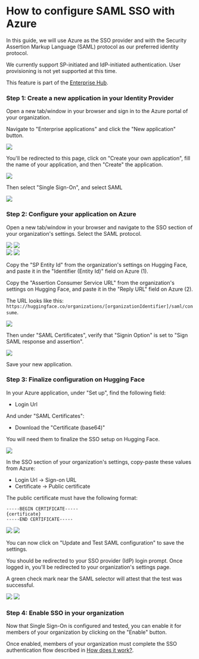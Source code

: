# How to configure SAML SSO with Azure

In this guide, we will use Azure as the SSO provider and with the Security Assertion Markup Language (SAML) protocol as our preferred identity protocol.

We currently support SP-initiated and IdP-initiated authentication. User provisioning is not yet supported at this time.

<Tip warning={true}>
	This feature is part of the <a href="https://huggingface.co/enterprise">Enterprise Hub</a>.
</Tip>

### Step 1: Create a new application in your Identity Provider

Open a new tab/window in your browser and sign in to the Azure portal of your organization.

Navigate to "Enterprise applications" and click the "New application" button.

<div class="flex justify-center">
<img src="https://huggingface.co/datasets/huggingface/documentation-images/resolve/main/hub/sso/sso-azure-guide-1.png"/>
</div>

You'll be redirected to this page, click on "Create your own application", fill the name of your application, and then "Create" the application.

<div class="flex justify-center">
<img src="https://huggingface.co/datasets/huggingface/documentation-images/resolve/main/hub/sso/sso-azure-guide-2.png"/>
</div>

Then select "Single Sign-On", and select SAML

<div class="flex justify-center">
<img src="https://huggingface.co/datasets/huggingface/documentation-images/resolve/main/hub/sso/sso-azure-guide-3.png"/>
</div>

### Step 2: Configure your application on Azure

Open a new tab/window in your browser and navigate to the SSO section of your organization's settings. Select the SAML protocol.

<div class="flex justify-center">
<img class="block dark:hidden" src="https://huggingface.co/datasets/huggingface/documentation-images/resolve/main/hub/sso/sso-navigation-settings.png"/>
<img class="hidden dark:block" src="https://huggingface.co/datasets/huggingface/documentation-images/resolve/main/hub/sso/sso-navigation-settings-dark.png"/>
</div>

<div class="flex justify-center">
<img class="block dark:hidden" src="https://huggingface.co/datasets/huggingface/documentation-images/resolve/main/hub/sso/sso-settings-saml.png"/>
<img class="hidden dark:block" src="https://huggingface.co/datasets/huggingface/documentation-images/resolve/main/hub/sso/sso-settings-saml-dark.png"/>
</div>

Copy the "SP Entity Id" from the organization's settings on Hugging Face, and paste it in the "Identifier (Entity Id)" field on Azure (1).

Copy the "Assertion Consumer Service URL" from the organization's settings on Hugging Face, and paste it in the "Reply URL" field on Azure (2).

The URL looks like this: `https://huggingface.co/organizations/[organizationIdentifier]/saml/consume`.

<div class="flex justify-center">
<img src="https://huggingface.co/datasets/huggingface/documentation-images/resolve/main/hub/sso/sso-azure-guide-4.png"/>
</div>

Then under "SAML Certificates", verify that "Signin Option" is set to "Sign SAML response and assertion".

<div class="flex justify-center">
<img src="https://huggingface.co/datasets/huggingface/documentation-images/resolve/main/hub/sso/sso-azure-guide-5.png"/>
</div>

Save your new application.

### Step 3: Finalize configuration on Hugging Face

In your Azure application, under "Set up", find the following field:

- Login Url

And under "SAML Certificates":

- Download the "Certificate (base64)"

You will need them to finalize the SSO setup on Hugging Face.

<div class="flex justify-center">
<img src="https://huggingface.co/datasets/huggingface/documentation-images/resolve/main/hub/sso/sso-azure-guide-6.png"/>
</div>

In the SSO section of your organization's settings, copy-paste these values from Azure:

- Login Url -> Sign-on URL
- Certificate -> Public certificate

The public certificate must have the following format:

```
-----BEGIN CERTIFICATE-----
{certificate}
-----END CERTIFICATE-----
```

<div class="flex justify-center">
<img class="block dark:hidden" src="https://huggingface.co/datasets/huggingface/documentation-images/resolve/main/hub/sso/sso-azure-guide-7.png"/>
<img class="hidden dark:block" src="https://huggingface.co/datasets/huggingface/documentation-images/resolve/main/hub/sso/sso-azure-guide-7-dark.png"/>
</div>

You can now click on "Update and Test SAML configuration" to save the settings.

You should be redirected to your SSO provider (IdP) login prompt. Once logged in, you'll be redirected to your organization's settings page.

A green check mark near the SAML selector will attest that the test was successful.

<div class="flex justify-center">
	<img class="block dark:hidden" src="https://huggingface.co/datasets/huggingface/documentation-images/resolve/main/hub/sso/sso-azure-guide-8.png"/>
	<img class="hidden dark:block" src="https://huggingface.co/datasets/huggingface/documentation-images/resolve/main/hub/sso/sso-azure-guide-8-dark.png"/>
</div>

### Step 4: Enable SSO in your organization

Now that Single Sign-On is configured and tested, you can enable it for members of your organization by clicking on the "Enable" button.

Once enabled, members of your organization must complete the SSO authentication flow described in [How does it work?](./security-sso#how-does-it-work).
